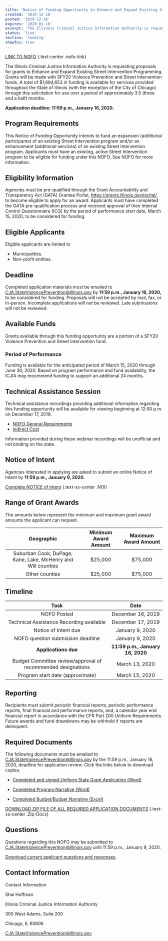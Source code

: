 ```yaml
---
title: 'Notice of Funding Opportunity to Enhance and Expand Existing Street Intervention Programming'
created: '2019-12-16'
posted: '2019-12-16'
expires: '2020-01-16'
excerpt: 'The Illinois Criminal Justice Information Authority is requesting proposals for grants to Enhance and Expand Existing Street Intervention Programming'
status: 'live'
section: 'funding'
showToc: true
---
```


[LINK TO NOFO](NOFO.pdf) {.text-center .nofo-link}

The Illinois Criminal Justice Information Authority is requesting proposals for grants to Enhance and Expand Existing Street Intervention Programming. Grants will be made with SFY20 Violence Prevention and Street Intervention funds. A total of $1,894,653 in funding is available for services provided throughout the State of Illinois (with the exception of the City of Chicago) through this solicitation for use over a period of approximately 3.5 (three and a half) months.

**Application deadline: 11:59 p.m., January 16, 2020.**

## Program Requirements

This Notice of Funding Opportunity intends to fund an expansion (additional participants) of an existing Street Intervention program and/or an enhancement (additional services) of an existing Street Intervention program. Applicants must have an existing, active Street Intervention program to be eligible for funding under this NOFO. See NOFO for more information.

## Eligibility Information

Agencies must be pre-qualified through the Grant Accountability and Transparency Act (GATA) Grantee Portal, https://grants.illinois.gov/portal/, to become eligible to apply for an award. Applicants must have completed the GATA pre-qualification process and received approval of their Internal Control Questionnaire (ICQ) by the period of performance start date, March 15, 2020, to be considered for funding.

## Eligible Applicants

Eligible applicants are limited to

- Municipalities.
- Non-profit entities.

## Deadline

Completed application materials must be emailed to CJA.StateViolencePrevention@Illinois.gov by **11:59 p.m., January 16, 2020,** to be considered for funding. Proposals will not be accepted by mail, fax, or in-person. Incomplete applications will not be reviewed. Late submissions will not be reviewed.

## Available Funds

Grants available through this funding opportunity are a portion of a SFY20 Violence Prevention and Street Intervention fund.

### Period of Performance

Funding is available for the anticipated period of March 15, 2020 through June 30, 2020. Based on program performance and fund availability, the ICJIA may recommend funding to support an additional 24 months.

## Technical Assistance Session

Technical assistance recordings providing additional information regarding this funding opportunity will be available for viewing beginning at 12:00 p.m. on December 17, 2019.

- [NOFO General Requirements](https://www.youtube.com/watch?v=DRRSBXlZ4WY)
- [Indirect Cost](https://www.youtube.com/watch?v=4stkASoNY5w&t=3s)

Information provided during these webinar recordings will be unofficial and not binding on the state.

## Notice of Intent

Agencies interested in applying are asked to submit an online Notice of Intent by **11:59 p.m., January 9, 2020.**

[Complete NOTICE of Intent](https://icjia.az1.qualtrics.com/jfe/form/SV_1S7fGy9HWSkJ1E9) {.text-xs-center .NOI}

## Range of Grant Awards

The amounts below represent the minimum and maximum grant award amounts the applicant can request.

|                        **Geographic**                        | **Minimum Award Amount** | **Maximum Award Amount** |
| :----------------------------------------------------------: | :----------------------: | :----------------------: |
| Suburban Cook, DuPage, Kane, Lake, McHenry and Will counties |         $25,000          |         $75,000          |
|                        Other counties                        |         $25,000          |         $75,000          |

## Timeline

|                           **Task**                           |             **Date**             |
| :----------------------------------------------------------: | :------------------------------: |
|                         NOFO Posted                          |        December 16, 2019         |
|           Technical Assistance Recording available           |        December 17, 2019         |
|                     Notice of Intent due                     |         January 9, 2020          |
|              NOFO question submission deadline               |         January 9, 2020          |
|                     **Applications due**                     | **11:59 p.m., January 16, 2020** |
| Budget Committee review/approval of recommended designations |          March 13, 2020          |
|               Program start date (approximate)               |          March 15, 2020          |

## Reporting

Recipients must submit periodic financial reports, periodic performance reports, final financial and performance reports, and, a calendar year end financial report in accordance with the CFR Part 200 Uniform Requirements. Future awards and fund drawdowns may be withheld if reports are delinquent.

## Required Documents

The following documents must be emailed to CJA.StateViolencePrevention@Illinois.gov by the 11:59 p.m., January 16, 2020, deadline for application review. Click the links below to download copies.

- [Completed and signed Uniform State Grant Application (Word)](Application.docx)

- [Completed Program Narrative (Word)](ProgramNarrative.docx)

- [Completed Budget/Budget Narrative (Excel)](Budget.xlsx)

[DOWNLOAD ZIP FILE OF ALL REQUIRED APPLICATION DOCUMENTS](VPSIExpansionZip.zip) {.text-xs-center .Zip-Docs}

## Questions

Questions regarding this NOFO may be submitted to CJA.StateViolencePrevention@Illinois.gov until 11:59 p.m., January 9, 2020.

[Download current applicant questions and responses](UpdatesandResponsetoApplicantQuestions.pdf).

## Contact Information

Contact Information

Shai Hoffman

Illinois Criminal Justice Information Authority

300 West Adams, Suite 200

Chicago, IL 60606

CJA.StateViolencePrevention@Illinois.gov
